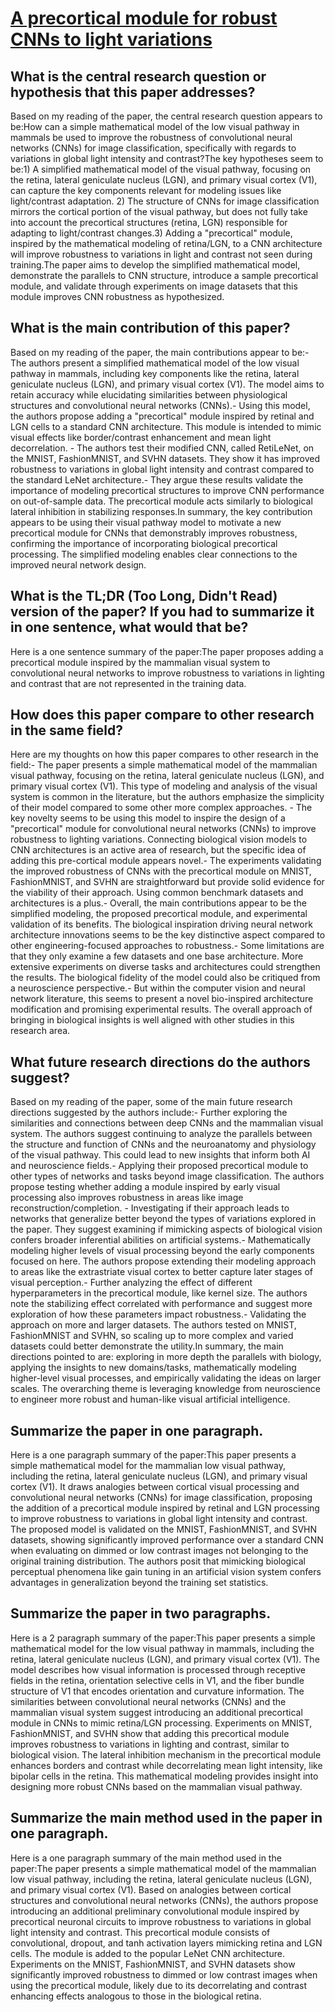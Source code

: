 # [A precortical module for robust CNNs to light variations](https://arxiv.org/abs/2202.07432)

## What is the central research question or hypothesis that this paper addresses?

Based on my reading of the paper, the central research question appears to be:How can a simple mathematical model of the low visual pathway in mammals be used to improve the robustness of convolutional neural networks (CNNs) for image classification, specifically with regards to variations in global light intensity and contrast?The key hypotheses seem to be:1) A simplified mathematical model of the visual pathway, focusing on the retina, lateral geniculate nucleus (LGN), and primary visual cortex (V1), can capture the key components relevant for modeling issues like light/contrast adaptation. 2) The structure of CNNs for image classification mirrors the cortical portion of the visual pathway, but does not fully take into account the precortical structures (retina, LGN) responsible for adapting to light/contrast changes.3) Adding a "precortical" module, inspired by the mathematical modeling of retina/LGN, to a CNN architecture will improve robustness to variations in light and contrast not seen during training.The paper aims to develop the simplified mathematical model, demonstrate the parallels to CNN structure, introduce a sample precortical module, and validate through experiments on image datasets that this module improves CNN robustness as hypothesized.


## What is the main contribution of this paper?

Based on my reading of the paper, the main contributions appear to be:- The authors present a simplified mathematical model of the low visual pathway in mammals, including key components like the retina, lateral geniculate nucleus (LGN), and primary visual cortex (V1). The model aims to retain accuracy while elucidating similarities between physiological structures and convolutional neural networks (CNNs).- Using this model, the authors propose adding a "precortical" module inspired by retinal and LGN cells to a standard CNN architecture. This module is intended to mimic visual effects like border/contrast enhancement and mean light decorrelation. - The authors test their modified CNN, called RetiLeNet, on the MNIST, FashionMNIST, and SVHN datasets. They show it has improved robustness to variations in global light intensity and contrast compared to the standard LeNet architecture.- They argue these results validate the importance of modeling precortical structures to improve CNN performance on out-of-sample data. The precortical module acts similarly to biological lateral inhibition in stabilizing responses.In summary, the key contribution appears to be using their visual pathway model to motivate a new precortical module for CNNs that demonstrably improves robustness, confirming the importance of incorporating biological precortical processing. The simplified modeling enables clear connections to the improved neural network design.


## What is the TL;DR (Too Long, Didn't Read) version of the paper? If you had to summarize it in one sentence, what would that be?

Here is a one sentence summary of the paper:The paper proposes adding a precortical module inspired by the mammalian visual system to convolutional neural networks to improve robustness to variations in lighting and contrast that are not represented in the training data.


## How does this paper compare to other research in the same field?

Here are my thoughts on how this paper compares to other research in the field:- The paper presents a simple mathematical model of the mammalian visual pathway, focusing on the retina, lateral geniculate nucleus (LGN), and primary visual cortex (V1). This type of modeling and analysis of the visual system is common in the literature, but the authors emphasize the simplicity of their model compared to some other more complex approaches. - The key novelty seems to be using this model to inspire the design of a "precortical" module for convolutional neural networks (CNNs) to improve robustness to lighting variations. Connecting biological vision models to CNN architectures is an active area of research, but the specific idea of adding this pre-cortical module appears novel.- The experiments validating the improved robustness of CNNs with the precortical module on MNIST, FashionMNIST, and SVHN are straightforward but provide solid evidence for the viability of their approach. Using common benchmark datasets and architectures is a plus.- Overall, the main contributions appear to be the simplified modeling, the proposed precortical module, and experimental validation of its benefits. The biological inspiration driving neural network architecture innovations seems to be the key distinctive aspect compared to other engineering-focused approaches to robustness.- Some limitations are that they only examine a few datasets and one base architecture. More extensive experiments on diverse tasks and architectures could strengthen the results. The biological fidelity of the model could also be critiqued from a neuroscience perspective.- But within the computer vision and neural network literature, this seems to present a novel bio-inspired architecture modification and promising experimental results. The overall approach of bringing in biological insights is well aligned with other studies in this research area.


## What future research directions do the authors suggest?

Based on my reading of the paper, some of the main future research directions suggested by the authors include:- Further exploring the similarities and connections between deep CNNs and the mammalian visual system. The authors suggest continuing to analyze the parallels between the structure and function of CNNs and the neuroanatomy and physiology of the visual pathway. This could lead to new insights that inform both AI and neuroscience fields.- Applying their proposed precortical module to other types of networks and tasks beyond image classification. The authors propose testing whether adding a module inspired by early visual processing also improves robustness in areas like image reconstruction/completion. - Investigating if their approach leads to networks that generalize better beyond the types of variations explored in the paper. They suggest examining if mimicking aspects of biological vision confers broader inferential abilities on artificial systems.- Mathematically modeling higher levels of visual processing beyond the early components focused on here. The authors propose extending their modeling approach to areas like the extrastriate visual cortex to better capture later stages of visual perception.- Further analyzing the effect of different hyperparameters in the precortical module, like kernel size. The authors note the stabilizing effect correlated with performance and suggest more exploration of how these parameters impact robustness.- Validating the approach on more and larger datasets. The authors tested on MNIST, FashionMNIST and SVHN, so scaling up to more complex and varied datasets could better demonstrate the utility.In summary, the main directions pointed to are: exploring in more depth the parallels with biology, applying the insights to new domains/tasks, mathematically modeling higher-level visual processes, and empirically validating the ideas on larger scales. The overarching theme is leveraging knowledge from neuroscience to engineer more robust and human-like visual artificial intelligence.


## Summarize the paper in one paragraph.

Here is a one paragraph summary of the paper:This paper presents a simple mathematical model for the mammalian low visual pathway, including the retina, lateral geniculate nucleus (LGN), and primary visual cortex (V1). It draws analogies between cortical visual processing and convolutional neural networks (CNNs) for image classification, proposing the addition of a precortical module inspired by retinal and LGN processing to improve robustness to variations in global light intensity and contrast. The proposed model is validated on the MNIST, FashionMNIST, and SVHN datasets, showing significantly improved performance over a standard CNN when evaluating on dimmed or low contrast images not belonging to the original training distribution. The authors posit that mimicking biological perceptual phenomena like gain tuning in an artificial vision system confers advantages in generalization beyond the training set statistics.


## Summarize the paper in two paragraphs.

Here is a 2 paragraph summary of the paper:This paper presents a simple mathematical model for the low visual pathway in mammals, including the retina, lateral geniculate nucleus (LGN), and primary visual cortex (V1). The model describes how visual information is processed through receptive fields in the retina, orientation selective cells in V1, and the fiber bundle structure of V1 that encodes orientation and curvature information. The similarities between convolutional neural networks (CNNs) and the mammalian visual system suggest introducing an additional precortical module in CNNs to mimic retina/LGN processing. Experiments on MNIST, FashionMNIST, and SVHN show that adding this precortical module improves robustness to variations in lighting and contrast, similar to biological vision. The lateral inhibition mechanism in the precortical module enhances borders and contrast while decorrelating mean light intensity, like bipolar cells in the retina. This mathematical modeling provides insight into designing more robust CNNs based on the mammalian visual pathway.


## Summarize the main method used in the paper in one paragraph.

Here is a one paragraph summary of the main method used in the paper:The paper presents a simple mathematical model of the mammalian low visual pathway, including the retina, lateral geniculate nucleus (LGN), and primary visual cortex (V1). Based on analogies between cortical structures and convolutional neural networks (CNNs), the authors propose introducing an additional preliminary convolutional module inspired by precortical neuronal circuits to improve robustness to variations in global light intensity and contrast. This precortical module consists of convolutional, dropout, and tanh activation layers mimicking retina and LGN cells. The module is added to the popular LeNet CNN architecture. Experiments on the MNIST, FashionMNIST, and SVHN datasets show significantly improved robustness to dimmed or low contrast images when using the precortical module, likely due to its decorrelating and contrast enhancing effects analogous to those in the biological retina.

